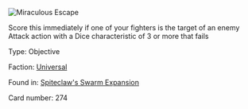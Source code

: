 
![Miraculous Escape](https://warhammerunderworlds.com/wp-content/uploads/sites/6/2018/02/274_ENG.png)

Score this immediately if one of your fighters is the target of an enemy Attack action with a Dice characteristic of 3 or more that fails

Type: Objective

Faction: [Universal](/factions/universal.md)

Found in: [Spiteclaw's Swarm Expansion](/locations/spiteclaws-swarm-expansion.md)

Card number: 274

